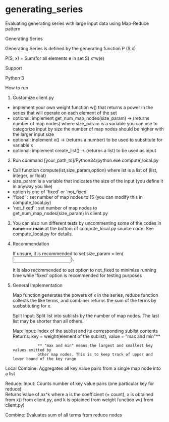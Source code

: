 generating_series
=================

Evaluating generating series with large input data using Map-Reduce pattern

Generating Series

Generating Series is defined by the generating function P (S,x)

P(S, x) = Sum(for all elements e in set S) x^w(e)

Support

  Python 3
  
How to run

1. Customize client.py
  * implement your own weight function w() that returns a power in the series that will operate on each element of the set
  * optional: implement get_num_map_nodes(size_param) -> (returns number of map nodes) 
    where size_param is a variable you can use to categorize input by size
    the number of map nodes should be higher with the larger input size
  * optional: inplement x() -> (returns a number) to be used to substitute for variable x
  * optional: implement create_list() -> (returns a list) to be used as input
  
2. Run command [your_path_to]/Python34/python.exe compute_local.py
  * Call function compute(lst,size_param,option)
    where lst is a list of (list, integer, or float)
  * size_param is a variable that indicates the size of the input (you define it in anyway you like)
  * option is one of 'fixed' or 'not_fixed'
  * 'fixed'         : set number of map nodes to 15 (you can modify this in compute_local.py)
  * 'not_fixed'     : set number of map nodes to get_num_map_nodes(size_param) in client.py

3. You can also run different tests by uncommenting some of the codes in __name__ == __main__
   at the bottom of compute_local.py source code. See compute_local.py for details.

4. Recommendation

   If unsure, it is recommended to set size_param = len(<input list>).
   
   It is also recommended to set option to not_fixed to minimize running time
   while 'fixed' option is recommended for testing purposes

5. General Implementation

   Map function generates the powers of x in the series, reduce function collects the like terms,
   and combiner returns the sum of the terms by susbstituting for x.

   Split Input:   Split list into sublists by the number of map nodes. The last list may be shorter
                  than all others.
                
   Map:           Input:   index of the sublist and its corresponding sublist contents <br>
                  Returns: key = weight(element of the sublist), value = "max and min"**
                
                  ** "max and min" means the largest and smallest key values emitted by
                  other map nodes. This is to keep track of upper and lower bound of the key range
                  
  Local Combine:  Aggregates all key value pairs from a single map node into a list
  
  Reduce:         Input:  Counts number of key value pairs (one particular key for reduce) <br>
                  Returns:Value of ax^k where a is the coefficient (= count), x is obtained
                  from x() from client.py, and k is optained from weight function w() from client.py)
                  
  Combine:        Evaluates sum of all terms from reduce nodes
  
   

  
  
  
